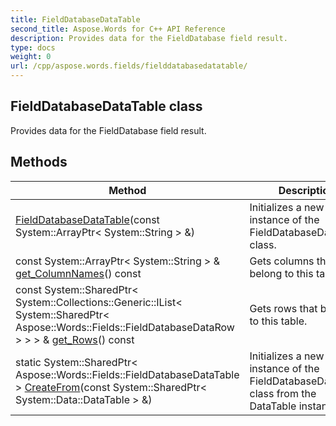 ```yaml
---
title: FieldDatabaseDataTable
second_title: Aspose.Words for C++ API Reference
description: Provides data for the FieldDatabase field result. 
type: docs
weight: 0
url: /cpp/aspose.words.fields/fielddatabasedatatable/
---
```

## FieldDatabaseDataTable class


Provides data for the FieldDatabase field result. 

## Methods

| Method | Description |
| --- | --- |
|  [FieldDatabaseDataTable](./fielddatabasedatatable/)(const System::ArrayPtr< System::String > &) | Initializes a new instance of the FieldDatabaseDataTable class.  |
| const System::ArrayPtr< System::String > & [get_ColumnNames](./get_columnnames/)() const | Gets columns that belong to this table.  |
| const System::SharedPtr< System::Collections::Generic::IList< System::SharedPtr< Aspose::Words::Fields::FieldDatabaseDataRow > > > & [get_Rows](./get_rows/)() const | Gets rows that belong to this table.  |
| static System::SharedPtr< Aspose::Words::Fields::FieldDatabaseDataTable > [CreateFrom](./createfrom/)(const System::SharedPtr< System::Data::DataTable > &) | Initializes a new instance of the FieldDatabaseDataTable class from the DataTable instance.  |
